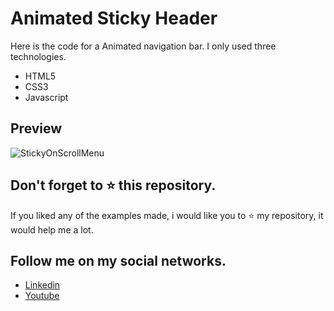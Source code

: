 # Animated Sticky Header

Here is the code for a Animated navigation bar. I only used three technologies.

- HTML5
- CSS3
- Javascript

## Preview

![StickyOnScrollMenu](https://user-images.githubusercontent.com/57104916/144175444-126e1379-866b-49dd-b114-78eaef1129e0.gif)

## Don't forget to ⭐ this repository.

If you liked any of the examples made, i would like you to ⭐ my repository, it would help me a lot.

## Follow me on my social networks.

- [Linkedin](https://www.linkedin.com/in/orlandoduranpy/)
- [Youtube](https://www.youtube.com/channel/UCjyik2OU1z9zQoTeg3tyDAQ)
